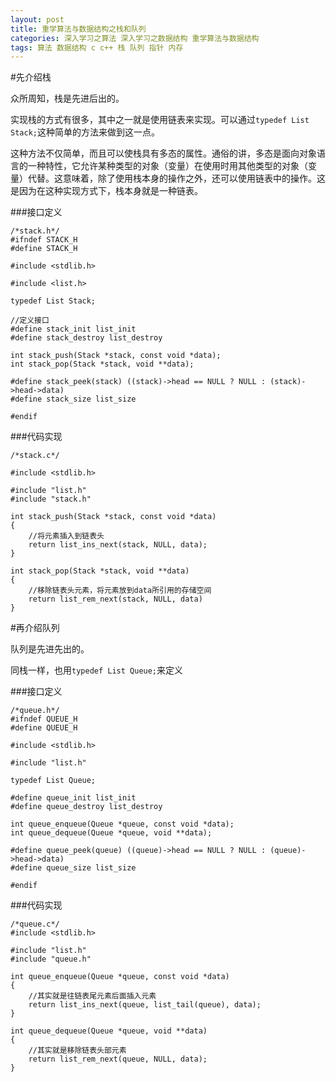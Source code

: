 ```yaml
---
layout: post
title: 重学算法与数据结构之栈和队列
categories: 深入学习之算法 深入学习之数据结构 重学算法与数据结构
tags: 算法 数据结构 c c++ 栈 队列 指针 内存
---
```


#先介绍栈

众所周知，栈是先进后出的。

实现栈的方式有很多，其中之一就是使用链表来实现。可以通过`typedef List Stack;`这种简单的方法来做到这一点。

这种方法不仅简单，而且可以使栈具有多态的属性。通俗的讲，多态是面向对象语言的一种特性，它允许某种类型的对象（变量）在使用时用其他类型的对象（变量）代替。这意味着，除了使用栈本身的操作之外，还可以使用链表中的操作。这是因为在这种实现方式下，栈本身就是一种链表。

###接口定义

```
/*stack.h*/
#ifndef STACK_H
#define STACK_H

#include <stdlib.h>

#include <list.h>

typedef List Stack;

//定义接口
#define stack_init list_init
#define stack_destroy list_destroy

int stack_push(Stack *stack, const void *data);
int stack_pop(Stack *stack, void **data);

#define stack_peek(stack) ((stack)->head == NULL ? NULL : (stack)->head->data)
#define stack_size list_size

#endif
```

###代码实现

```
/*stack.c*/

#include <stdlib.h>

#include "list.h"
#include "stack.h"

int stack_push(Stack *stack, const void *data)
{
    //将元素插入到链表头
    return list_ins_next(stack, NULL, data);
}

int stack_pop(Stack *stack, void **data)
{
    //移除链表头元素，将元素放到data所引用的存储空间
    return list_rem_next(stack, NULL, data)
}
```

#再介绍队列

队列是先进先出的。

同栈一样，也用`typedef List Queue;`来定义

###接口定义

```
/*queue.h*/
#ifndef QUEUE_H
#define QUEUE_H

#include <stdlib.h>

#include "list.h"

typedef List Queue;

#define queue_init list_init
#define queue_destroy list_destroy

int queue_enqueue(Queue *queue, const void *data);
int queue_dequeue(Queue *queue, void **data);

#define queue_peek(queue) ((queue)->head == NULL ? NULL : (queue)->head->data)
#define queue_size list_size

#endif
```

###代码实现

```
/*queue.c*/
#include <stdlib.h>

#include "list.h"
#include "queue.h"

int queue_enqueue(Queue *queue, const void *data)
{
    //其实就是往链表尾元素后面插入元素
    return list_ins_next(queue, list_tail(queue), data);
}

int queue_dequeue(Queue *queue, void **data)
{
    //其实就是移除链表头部元素
    return list_rem_next(queue, NULL, data);
}
```
